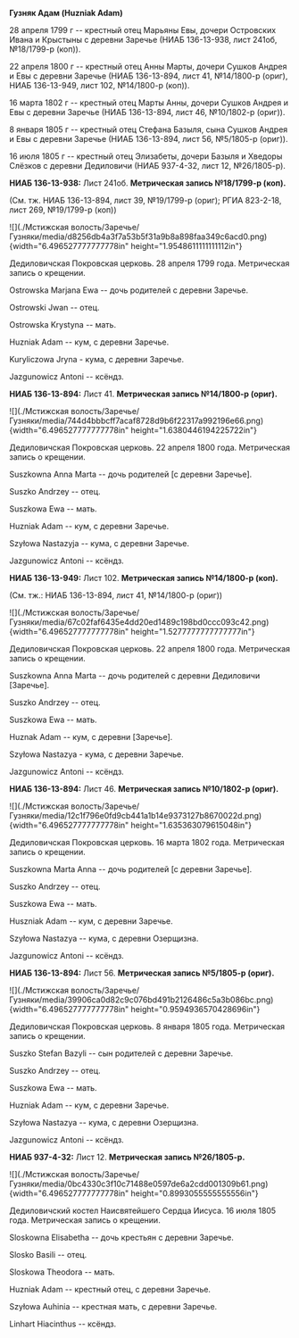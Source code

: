 **Гузняк Адам (Huzniak Adam)**

28 апреля 1799 г -- крестный отец Марьяны Евы, дочери Островских Ивана и
Крыстыны с деревни Заречье (НИАБ 136-13-938, лист 241об, №18/1799-р
(коп)).

22 апреля 1800 г -- крестный отец Анны Марты, дочери Сушков Андрея и Евы
с деревни Заречье (НИАБ 136-13-894, лист 41, №14/1800-р (ориг), НИАБ
136-13-949, лист 102, №14/1800-р (коп)).

16 марта 1802 г -- крестный отец Марты Анны, дочери Сушков Андрея и Евы
с деревни Заречье (НИАБ 136-13-894, лист 46, №10/1802-р (ориг)).

8 января 1805 г -- крестный отец Стефана Базыля, сына Сушков Андрея и
Евы с деревни Заречье (НИАБ 136-13-894, лист 56, №5/1805-р (ориг)).

16 июля 1805 г -- крестный отец Элизабеты, дочери Базыля и Хведоры
Слёзков с деревни Дедиловичи (НИАБ 937-4-32, лист 12, №26/1805-р).

**НИАБ 136-13-938:** Лист 241об. **Метрическая запись №18/1799-р
(коп).**

(См. тж. НИАБ 136-13-894, лист 39, №19/1799-р (ориг); РГИА 823-2-18,
лист 269, №19/1799-р (коп))

![](./Мстижская волость/Заречье/Гузняки/media/d8256db4a3f7a53b5f31a9b8a898faa349c6acd0.png){width="6.496527777777778in"
height="1.9548611111111112in"}

Дедиловичская Покровская церковь. 28 апреля 1799 года. Метрическая
запись о крещении.

Ostrowska Marjana Ewa -- дочь родителей с деревни Заречье.

Ostrowski Jwan -- отец.

Ostrowska Krystyna -- мать.

Huzniak Adam -- кум, с деревни Заречье.

Kuryliczowa Jryna - кума, с деревни Заречье.

Jazgunowicz Antoni -- ксёндз.

**НИАБ 136-13-894:** Лист 41. **Метрическая запись №14/1800-р (ориг).**

![](./Мстижская волость/Заречье/Гузняки/media/744d4bbbcff7acaf8728d9b6f22317a992196e66.png){width="6.496527777777778in"
height="1.6380446194225722in"}

Дедиловичская Покровская церковь. 22 апреля 1800 года. Метрическая
запись о крещении.

Suszkowna Anna Marta -- дочь родителей \[с деревни Заречье\].

Suszko Andrzey -- отец.

Suszkowa Ewa -- мать.

Huzniak Adam -- кум, с деревни Заречье.

Szyłowa Nastazyja -- кума, с деревни Заречье.

Jazgunowicz Antoni -- ксёндз.

**НИАБ 136-13-949:** Лист 102. **Метрическая запись №14/1800-р (коп).**

(См. тж.: НИАБ 136-13-894, лист 41, №14/1800-р (ориг))

![](./Мстижская волость/Заречье/Гузняки/media/67c02faf6435e4dd20ed1489c198bd0ccc093c42.png){width="6.496527777777778in"
height="1.5277777777777777in"}

Дедиловичская Покровская церковь. 22 апреля 1800 года. Метрическая
запись о крещении.

Suszkowna Anna Marta -- дочь родителей с деревни Дедиловичи \[Заречье\].

Suszko Andrzey -- отец.

Suszkowa Ewa -- мать.

Huznak Adam -- кум, с деревни \[Заречье\].

Szyłowa Nastazya - кума, с деревни Заречье.

Jazgunowicz Antoni -- ксёндз.

**НИАБ 136-13-894:** Лист 46. **Метрическая запись №10/1802-р (ориг).**

![](./Мстижская волость/Заречье/Гузняки/media/12c1f796e0fd9cb441a1b14e9373127b8670022d.png){width="6.496527777777778in"
height="1.635363079615048in"}

Дедиловичская Покровская церковь. 16 марта 1802 года. Метрическая запись
о крещении.

Suszkowna Marta Anna -- дочь родителей \[с деревни Заречье\].

Suszko Andrzey -- отец.

Suszkowa Ewa -- мать.

Huszniak Adam -- кум, с деревни Заречье.

Szyłowa Nastazya -- кума, с деревни Озерщизна.

Jazgunowicz Antoni -- ксёндз.

**НИАБ 136-13-894:** Лист 56. **Метрическая запись №5/1805-р (ориг).**

![](./Мстижская волость/Заречье/Гузняки/media/39906ca0d82c9c076bd491b2126486c5a3b086bc.png){width="6.496527777777778in"
height="0.9594936570428696in"}

Дедиловичская Покровская церковь. 8 января 1805 года. Метрическая запись
о крещении.

Suszko Stefan Bazyli -- сын родителей с деревни Заречье.

Suszko Andrzey -- отец.

Suszkowa Ewa -- мать.

Huzniak Adam -- кум, с деревни Заречье.

Szyłowa Nastazya -- кума, с деревни Озерщизна.

Jazgunowicz Antoni -- ксёндз.

**НИАБ 937-4-32:** Лист 12. **Метрическая запись №26/1805-р.**

![](./Мстижская волость/Заречье/Гузняки/media/0bc4330c3f10c71488e0597de6a2cdd001309b61.png){width="6.496527777777778in"
height="0.8993055555555556in"}

Дедиловичский костел Наисвятейшего Сердца Иисуса. 16 июля 1805 года.
Метрическая запись о крещении.

Sloskowna Elisabetha -- дочь крестьян с деревни Заречье.

Slosko Basili -- отец.

Sloskowa Theodora -- мать.

Huzniak Adam -- крестный отец, с деревни Заречье.

Szyłowa Auhinia -- крестная мать, с деревни Заречье.

Linhart Hiacinthus -- ксёндз.
